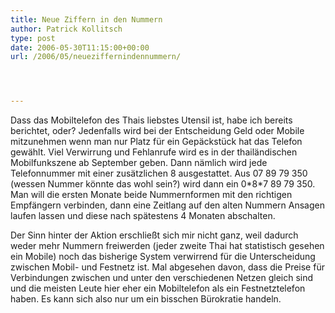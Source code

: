 ```yaml
---
title: Neue Ziffern in den Nummern
author: Patrick Kollitsch
type: post
date: 2006-05-30T11:15:00+00:00
url: /2006/05/neueziffernindennummern/




---
```

Dass das Mobiltelefon des Thais liebstes Utensil ist, habe ich bereits berichtet, oder? Jedenfalls wird bei der Entscheidung Geld oder Mobile mitzunehmen wenn man nur Platz für ein Gepäckstück hat das Telefon gewählt. Viel Verwirrung und Fehlanrufe wird es in der thailändischen Mobilfunkszene ab September geben. Dann nämlich wird jede Telefonnummer mit einer zusätzlichen 8 ausgestattet. Aus 07 89 79 350 (wessen Nummer könnte das wohl sein?) wird dann ein 0\*8\*7 89 79 350. Man will die ersten Monate beide Nummernformen mit den richtigen Empfängern verbinden, dann eine Zeitlang auf den alten Nummern Ansagen laufen lassen und diese nach spätestens 4 Monaten abschalten.

Der Sinn hinter der Aktion erschließt sich mir nicht ganz, weil dadurch weder mehr Nummern freiwerden (jeder zweite Thai hat statistisch gesehen ein Mobile) noch das bisherige System verwirrend für die Unterscheidung zwischen Mobil- und Festnetz ist. Mal abgesehen davon, dass die Preise für Verbindungen zwischen und unter den verschiedenen Netzen gleich sind und die meisten Leute hier eher ein Mobiltelefon als ein Festnetztelefon haben. Es kann sich also nur um ein bisschen Bürokratie handeln.
